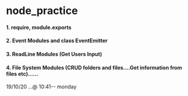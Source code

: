 # node_practice
#### 1. require, module.exports
#### 2. Event Modules and class EventEmitter
#### 3. ReadLine Modules (Get Users Input)
#### 4. File System Modules (CRUD folders and files....Get information from files etc)......

19/10/20 ...@ 10:41-- monday
